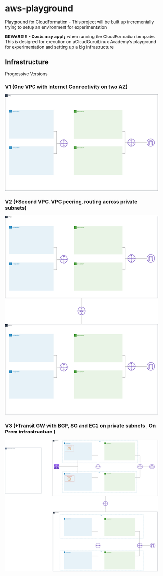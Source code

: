 # aws-playground
Playground for CloudFormation - This project will be built up incrementally trying to setup an environment for experimentation

**BEWARE!!! - Costs may apply** when running the CloudFormation template. This is designed for execution on aCloudGuru/Linux Academy's playground for experimentation and setting up a big infrastructure

## Infrastructure
Progressive Versions

### V1 (One VPC with Internet Connectivity on two AZ) 
![alt text](10_Infrastructure/aws-playground-infrastructure.jpg "Infra")

### V2 (+Second VPC, VPC peering, routing across private subnets) 
![alt text](10_Infrastructure/aws-playground-infrastructure_v2.jpg "Infra")

### V3 (+Transit GW with BGP, SG and EC2 on private subnets , On Prem infrastructure )
![alt text](10_Infrastructure/aws-playground-infrastructure_v3.jpg "Infra")


